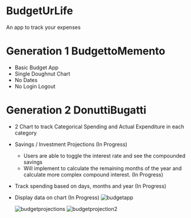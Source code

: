 # BudgetUrLife
An app to track your expenses

# Generation 1 BudgettoMemento
- Basic Budget App
- Single Doughnut Chart 
- No Dates
- No Login Logout

# Generation 2 DonuttiBugatti
- 2 Chart to track Categorical Spending and Actual Expenditure in each category
- Savings / Investment Projections (In Progress)
  - Users are able to toggle the interest rate and see the compounded savings
  - Will implement to calculate the remaining months of the year and calculate more complex compound interest. (In Progress)
- Track spending based on days, months and year (In Progress)
- Display data on chart (In Progress)
![budgetapp](https://user-images.githubusercontent.com/55220665/110158589-862dc100-7e24-11eb-8a2a-db747a4acc81.JPG)

  ![budgetprojections](https://user-images.githubusercontent.com/55220665/110353787-6be92280-8072-11eb-8439-1b6c47ada560.JPG)
  ![budgetprojection2](https://user-images.githubusercontent.com/55220665/110943839-a4407780-8376-11eb-8f13-d9e0119cc089.JPG)
  
